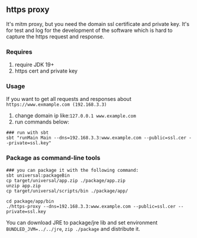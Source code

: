 ## https proxy
It's mitm proxy, but you need the domain ssl certificate and private key. It's for test and log for the development of the software which
is hard to capture the https request and response. 

### Requires
1. require JDK 19+
2. https cert and private key


### Usage
If you want to get all requests and responses about `https://www.exmample.com (192.168.3.3)` 
1. change domain ip like:`127.0.0.1 www.example.com`
2. run commands below:
```shell
### run with sbt
sbt "runMain Main --dns=192.168.3.3:www.example.com --public=ssl.cer --private=ssl.key"
```

### Package as command-line tools

```shell
### you can package it with the following command: 
sbt universal:packageBin
cp target/universal/app.zip ./package/app.zip
unzip app.zip
cp target/universal/scripts/bin ./package/app/

cd package/app/bin
./https-proxy --dns=192.168.3.3:www.example.com --public=ssl.cer --private=ssl.key

```

You can download JRE to package/jre lib and set environment `BUNDLED_JVM=../../jre`,  `zip ./package` and distribute it.
